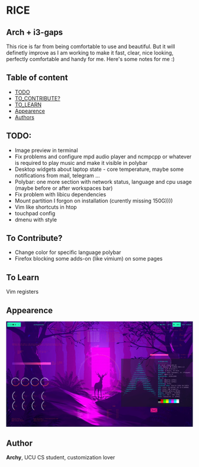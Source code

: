 # RICE
##  Arch + i3-gaps

This rice is far from being comfortable to use and beautiful. But it will definetly improve as I am working to make it fast, clear, nice looking, perfectly comfortable and handy for me. Here's some notes for me :)

## Table of content

* [TODO](#todo)
* [TO_CONTRIBUTE?](#to-contribute)
* [TO_LEARN](#to-learn)
* [Appearence](#appearence)
* [Authors](#author)


## TODO:
* Image preview in terminal
* Fix problems and configure mpd audio player and ncmpcpp or whatever is required to play music and make it visible in polybar
* Desktop widgets about laptop state - core temperature, maybe some notifications from mail, telegram ...
* Polybar: one more section with network status, language and cpu usage (maybe before or after workspaces bar)
* Fix problem with libicu dependencies
* Mount partition I forgon on installation (curently missing 150G))))
* Vim like shortcuts in htop
* touchpad config
* dmenu with style


## To Contribute?
* Change color for specific language polybar
* Firefox blocking some adds-on (like vimium) on some pages


## To Learn
Vim registers

## Appearence
![Desktop](https://raw.githubusercontent.com/archy-co/arch_dotfiles/main/Pictures/desktop_preview.png)

## Author
**Archy**, UCU CS student, customization lover
